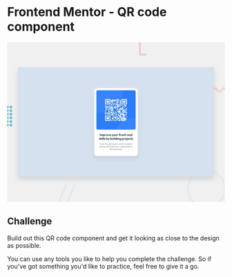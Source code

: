 # Frontend Mentor - QR code component

![Design preview for the QR code component coding challenge](./design/desktop-preview.jpg)

## Challenge
Build out this QR code component and get it looking as close to the design as possible.

You can use any tools you like to help you complete the challenge. So if you've got something you'd like to practice, feel free to give it a go.

